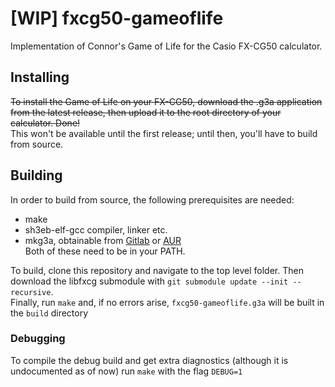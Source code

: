 # [WIP] fxcg50-gameoflife

Implementation of Connor's Game of Life for the Casio FX-CG50 calculator.

## Installing

~~To install the Game of Life on your FX-CG50, download the .g3a application from the latest release, then upload it to the root directory of your calculator. Done!~~  
This won't be available until the first release; until then, you'll have to build from source.

## Building
In order to build from source, the following prerequisites are needed:
- make
- sh3eb-elf-gcc compiler, linker etc.
- mkg3a, obtainable from [Gitlab](https://gitlab.com/taricorp/mkg3a) or [AUR](https://aur.archlinux.org/packages/mkg3a)  
Both of these need to be in your PATH.
<!-- TODO: do they really need to be in PATH? -->
<!-- TODO: add at least some pointers for poor windows users -->

To build, clone this repository and navigate to the top level folder. Then download the libfxcg submodule with ```git submodule update --init --recursive```.  
Finally, run ```make``` and, if no errors arise, `fxcg50-gameoflife.g3a` will be built in the `build` directory

### Debugging
To compile the debug build and get extra diagnostics (although it is undocumented as of now) run `make` with the flag `DEBUG=1`
